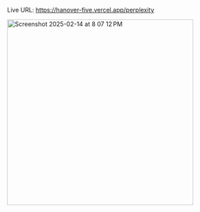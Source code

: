 Live URL:
https://hanover-five.vercel.app/perplexity

<img width="433" alt="Screenshot 2025-02-14 at 8 07 12 PM" src="https://github.com/user-attachments/assets/21400cc3-84f0-4a0d-8913-89b2e39abe88" />
